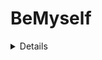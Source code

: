 # BeMyself

<details>
<h2>
<summary>Programmers</summary>
</h2>
<div markdown="1">

<details>
<h3>
<summary>Lv1</summary>
</h3>
<div markdown="1">

- [옹알이 (2)](https://github.com/fatherLeon/BeMyself/tree/main/알고리즘/Programmers/옹알이%20(2))

</div>
</details>

<details>
<h3>
<summary>Lv2</summary>
</h3>
<div markdown="1">

- [귤 고르기](https://github.com/fatherLeon/BeMyself/tree/main/알고리즘/Programmers/귤%20고르기)

</div>
</details>

</div>
</details>
